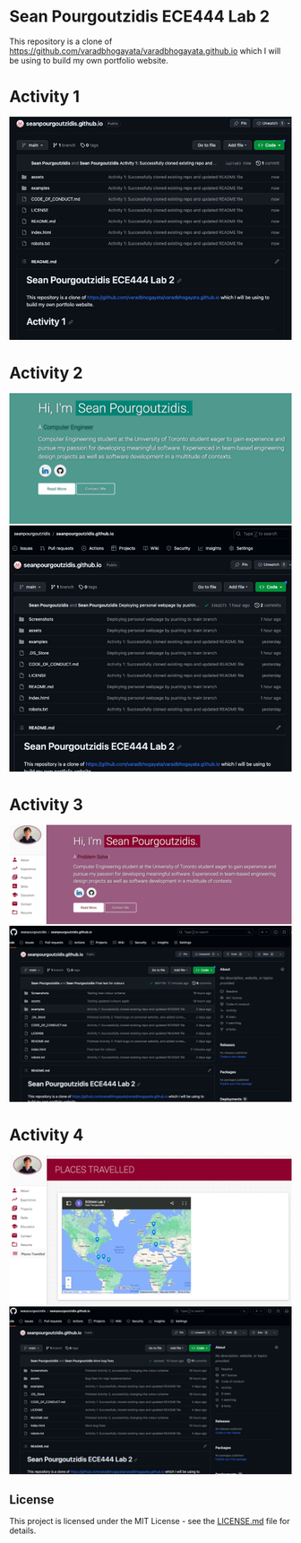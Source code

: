 # Sean Pourgoutzidis ECE444 Lab 2

This repository is a clone of https://github.com/varadbhogayata/varadbhogayata.github.io which I will be using to build my own portfolio website.

# Activity 1

![Screenshot](Screenshots/Activity1.png)

# Activity 2

![Screenshot](Screenshots/Activity2Homepage.png)
![Screenshot](Screenshots/Activity2Repo.png)

# Activity 3

![Screenshot](Screenshots/Activity3Homepage.png)
![Screenshot](Screenshots/Activity3Repo.png)

# Activity 4

![Screenshot](Screenshots/Activity4PlacesTravelled.png)
![Screenshot](Screenshots/Activity4Repo.png)

## License
This project is licensed under the MIT License - see the [LICENSE.md](./LICENSE) file for details.

